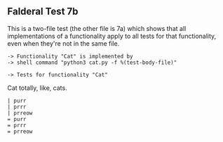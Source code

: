 Falderal Test 7b
----------------

This is a two-file test (the other file is 7a) which shows
that all implementations of a functionality apply to all
tests for that functionality, even when they're not in
the same file.

    -> Functionality "Cat" is implemented by
    -> shell command "python3 cat.py -f %(test-body-file)"

    -> Tests for functionality "Cat"

Cat totally, like, cats.

    | purr
    | prrr
    | prreow
    = purr
    = prrr
    = prreow
